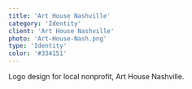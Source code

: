 ```yaml
---
title: 'Art House Nashville'
category: 'Identity'
client: 'Art House Nashville'
photo: 'Art-House-Nash.png'
type: 'Identity'
color: '#334151'
---
```


Logo design for local nonprofit, Art House Nashville.
